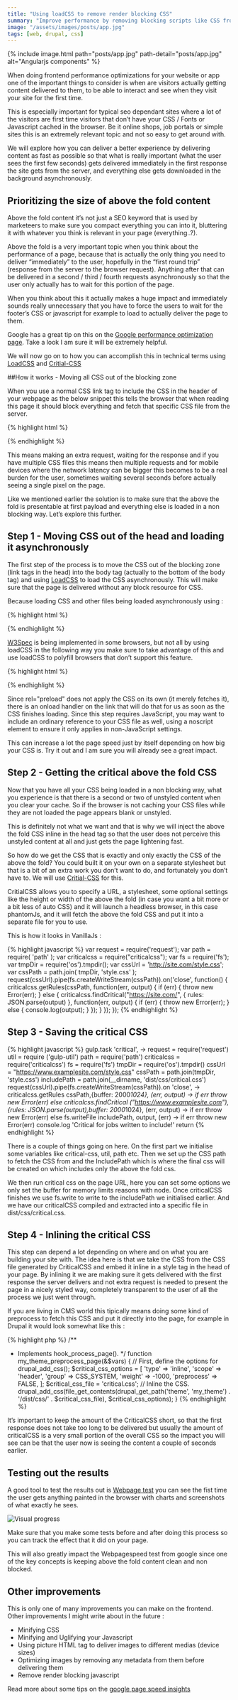 ```yaml
---
title: "Using loadCSS to remove render blocking CSS"
summary: "Improve performance by removing blocking scripts like CSS from rendering other parts of your website."
image: "/assets/images/posts/app.jpg"
tags: [web, drupal, css]
---
```


{% include image.html path="posts/app.jpg" path-detail="posts/app.jpg" alt="Angularjs components" %}

When doing frontend performance optimizations for your website or app one of the important things to consider is when are visitors actually getting content delivered to them, to be able to interact and see when they visit your site for the first time.

This is especially important for typical seo dependant sites where a lot of the visitors are first time visitors that don’t have your CSS / Fonts or Javascript cached in the browser. Be it online shops, job portals or simple sites this is an extremely relevant topic and not so easy to get around with.

We will explore how you can deliver a better experience by delivering content as fast as possible so that what is really important (what the user sees the first few seconds) gets delivered immediately in the first response the site gets from the server, and everything else gets downloaded in the background asynchronously.

## Prioritizing the size of above the fold content

Above the fold content it’s not just a SEO keyword that is used by marketeers to make sure you compact everything you can into it, bluttering it with whatever you think is relevant in your page (everything..?).

Above the fold is a very important topic when you think about the performance of a page, because that is actually the only thing you need to deliver “immediately” to the user, hopefully in the “first round trip” (response from the server to the browser request). Anything after that can be delivered in a second / third / fourth requests asynchronously so that the user only actually has to wait for this portion of the page.

When you think about this it actually makes a huge impact and immediately sounds really unnecessary that you have to force the users to wait for the footer’s CSS or javascript for example to load to actually deliver the page to them.

Google has a great tip on this on the [Google performance optimization page]("https://developers.google.com/speed/docs/insights/PrioritizeVisibleContent"). Take a look I am sure it will be extremely helpful.

We will now go on to how you can accomplish this in technical terms using [LoadCSS]("https://github.com/filamentgroup/loadCSS")  and [Critial-CSS]("https://github.com/filamentgroup/criticalCSS")

##How it works - Moving all CSS out of the blocking zone

When you use a normal CSS link tag to include the CSS in the header of your webpage as the below snippet this tells the browser that when reading this page it should block everything and fetch that specific CSS file from the server.

{% highlight html %}
<head>
<link rel="stylesheet" type="text/css" href="theme.css">
</head>
{% endhighlight %}

This means making an extra request, waiting for the response and if you have multiple CSS files this means then multiple requests and for mobile devices where the network latency can be bigger this becomes to be a real burden for the user, sometimes waiting several seconds before actually seeing a single pixel on the page.

Like we mentioned earlier the solution is to make sure that the above the fold is presentable at first payload and everything else is loaded in a non blocking way. Let’s explore this further.

## Step 1 - Moving CSS out of the head and loading it asynchronously

The first step of the process is to move the CSS out of the blocking zone (link tags in the head) into the body tag (actually to the bottom of the body tag) and using [LoadCSS]("https://github.com/filamentgroup/loadCSS") to load the CSS asynchronously. This will make sure that the page is delivered without any block resource for CSS.

Because loading CSS and other files being loaded asynchronously using :

{% highlight html %}
<link rel="preload">
{% endhighlight %}

[W3Spec]("https://www.w3.org/TR/2015/WD-preload-20150721") is being implemented in some browsers, but not all by using loadCSS in the following way you make sure to take advantage of this and use loadCSS to polyfill browsers that don’t support this feature.

{% highlight html %}
<link rel="preload" href="path/to/mystylesheet.css" as="style" onload="this.rel='stylesheet'">
<noscript><link rel="stylesheet" href="path/to/mystylesheet.css"></noscript>
{% endhighlight %}

Since rel="preload" does not apply the CSS on its own (it merely fetches it), there is an onload handler on the link that will do that for us as soon as the CSS finishes loading. Since this step requires JavaScript, you may want to include an ordinary reference to your CSS file as well, using a noscript element to ensure it only applies in non-JavaScript settings.

This can increase a lot the page speed just by itself depending on how big your CSS is. Try it out and I am sure you will already see a great impact.

## Step 2 - Getting the critical above the fold CSS

Now that you have all your CSS being loaded in a non blocking way, what you experience is that there is a second or two of unstyled content when you clear your cache. So if the browser is not caching your CSS files while they are not loaded the page appears blank or unstyled.

This is definitely not what we want and that is why we will inject the above the fold CSS inline in the head tag so that the user does not perceive this unstyled content at all and just gets the page lightening fast.

So how do we get the CSS that is exactly and only exactly the CSS of the above the fold? You could built it on your own on a separate stylesheet but that is a bit of an extra work you don’t want to do, and fortunately you don’t have to. We will use [Critial-CSS]("https://github.com/filamentgroup/criticalCSS") for this.

CritialCSS allows you to specify a URL, a stylesheet, some optional settings like the height or width of the above the fold (in case you want a bit more or a bit less of auto CSS) and it will launch a headless browser, in this case phantomJs, and it will fetch the above the fold CSS and put it into a separate file for you to use.

This is how it looks in VanillaJs :

{% highlight javascript %}
var request = require('request');
var path = require( 'path' );
var criticalcss = require("criticalcss");
var fs = require('fs');
var tmpDir = require('os').tmpdir();
var cssUrl = 'http://site.com/style.css';
var cssPath = path.join( tmpDir, 'style.css' );
request(cssUrl).pipe(fs.createWriteStream(cssPath)).on('close', function() {
  criticalcss.getRules(cssPath, function(err, output) {
    if (err) {
      throw new Error(err);
    } else {
      criticalcss.findCritical("https://site.com/", { rules: JSON.parse(output) }, function(err, output) {
        if (err) {
          throw new Error(err);
        } else {
          console.log(output);
        }
      });
    }
  });
});
{% endhighlight %}

## Step 3 - Saving the critical CSS

{% highlight javascript %}
gulp.task 'critical', ->
  request = require('request')
  util = require ('gulp-util')
  path = require('path')
  criticalcss = require('criticalcss')
  fs = require('fs')
  tmpDir = require('os').tmpdir()
  cssUrl = "https://www.examplesite.com/style.css"
  cssPath = path.join(tmpDir, 'style.css')
  includePath = path.join(__dirname, 'dist/css/critical.css')
  request(cssUrl).pipe(fs.createWriteStream(cssPath)).on 'close', ->
    criticalcss.getRules cssPath,{buffer: 2000*1024}, (err, output) ->
      if err
        throw new Error(err)
      else
        criticalcss.findCritical ("https://www.examplesite.com"), {rules: JSON.parse(output),buffer: 2000*1024}, (err, output) ->
          if err
            throw new Error(err)
          else
            fs.writeFile includePath, output, (err) ->
              if err
                throw new Error(err)
              console.log 'Critical for jobs written to include!'
      return
{% endhighlight %}

There is a couple of things going on here. On the first part we initialise some variables like critical-css, util, path etc. Then we set up the CSS path to fetch the CSS from and the IncludePath which is where the final css will be created on which includes only the above the fold css.

We then run critical css on the page URL, here you can set some options we only set the buffer for memory limits reasons with node. Once criticalCSS finishes we use fs.write to write to the includePath we initialised earlier. And we have our criticalCSS compiled and extracted into a specific file in dist/css/critical.css.

## Step 4 - Inlining the critical CSS

This step can depend a lot depending on where and on what you are building your site with. The idea here is that we take the CSS from the CSS file generated by CriticalCSS and embed it inline in a style tag in the head of your page. By inlining it we are making sure it gets delivered with the first response the server delivers and not extra request is needed to present the page in a nicely styled way, completely transparent to the user of all the process we just went through.

If you are living in CMS world this tipically means doing some kind of preprocess to fetch this CSS and put it directly into the page, for example in Drupal it would look somewhat like this :

{% highlight php %}
/**
 * Implements hook_process_page().
 */
function my_theme_preprocess_page(&$vars) {
// First, define the options for drupal_add_css();
$critical_css_options = [
    'type' => 'inline',
    'scope' => 'header',
    'group' => CSS_SYSTEM,
    'weight' => -1000,
    'preprocess' => FALSE,
  ];
$critical_css_file = 'critical.css';
    // Inline the CSS.
    drupal_add_css(file_get_contents(drupal_get_path('theme', 'my_theme') . '/dist/css/' . $critical_css_file), $critical_css_options);
}
{% endhighlight %}

It’s important to keep the amount of the CriticalCSS short, so that the first response does not take too long to be delivered but usually the amount of criticalCSS is a very small portion of the overall CSS so the impact you will see can be that the user now is seeing the content a couple of seconds earlier.

## Testing out the results

A good tool to test the results out is [Webpage test]("http://www.webpagetest.org/") you can see the fist time the user gets anything painted in the browser with charts and screenshots of what exactly he sees.

![Visual progress](https://sites.google.com/a/webpagetest.org/docs/_/rsrc/1334422231485/using-webpagetest/metrics/speed-index/chart-line-small.png)

Make sure that you make some tests before and after doing this process so you can track the effect that it did on your page.

This will also greatly impact the Webpagespeed test from google since one of the key concepts is keeping above the fold content clean and non blocked.

## Other improvements

This is only one of many improvements you can make on the frontend. Other improvements I might write about in the future :

*   Minifying CSS
*   Minifying and Uglifying your Javascript
*   Using picture HTML tag to deliver images to different medias (device sizes)
*   Optimizing images by removing any metadata from them before delivering them
*   Remove render blocking javascript

Read more about some tips on the [google page speed insights]("https://developers.google.com/speed/docs/insights/about")
